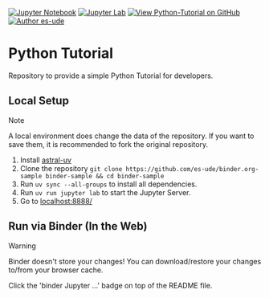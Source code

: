 [![Jupyter Notebook](https://img.shields.io/badge/binder-Jupyter%20Notebook-blue.svg)](https://mybinder.org/v2/gh/es-ude/Python-Tutorial/main?urlpath=/tree/tutorial.ipynb) [![Jupyter Lab](https://img.shields.io/badge/binder-Juypter%20Lab-blue.svg)](https://mybinder.org/v2/gh/es-ude/Python-Tutorial/main?urlpath=/lab/tree/tutorial.ipynb) [![View Python-Tutorial on GitHub](https://img.shields.io/github/stars/es-ude/Python-Tutorial?color=232323&label=Python-Tutorial&logo=github&labelColor=232323)](https://github.com/es-ude/Python-Tutorial) [![Author es-ude](https://img.shields.io/badge/es-ude-b820f9?labelColor=b820f9&logo=githubsponsors&logoColor=fff)](https://github.com/es-ude)

# Python Tutorial

Repository to provide a simple Python Tutorial for developers.

## Local Setup

> [!NOTE]
> A local environment does change the data of the repository.
> If you want to save them, it is recommended to fork the original repository.

1. Install [astral-uv](https://docs.astral.sh/uv/getting-started/installation/)
2. Clone the repository `git clone https://github.com/es-ude/binder.org-sample binder-sample && cd binder-sample`
3. Run `uv sync --all-groups` to install all dependencies.
4. Run `uv run jupyter lab` to start the Jupyter Server.
5. Go to [localhost:8888/](http://localhost:8888/)

## Run via Binder (In the Web)

> [!WARNING]
> Binder doesn't store your changes!
> You can download/restore your changes to/from your browser cache.

Click the 'binder Jupyter ...' badge on top of the README file.
